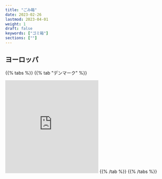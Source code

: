 ```yaml
---
title: "ごみ箱"
date: 2023-02-26
lastmod: 2023-04-01
weight: 1
draft: false
keywords: ["ゴミ箱"]
sections: [""]
---
```


## ヨーロッパ

{{% tabs  %}}
{{% tab "デンマーク" %}}
<div class="googlemap-if">
<iframe src="https://www.google.com/maps/embed?pb=!4v1678015641272!6m8!1m7!1sRjy7387PI5974GBYmEkcBQ!2m2!1d53.54831542769689!2d9.987267661472648!3f84.97919691870374!4f-25.871930668945765!5f2.745616290918771" width="295" height="295" style="border:0;" allowfullscreen="" loading="lazy" referrerpolicy="no-referrer-when-downgrade"></iframe>
{{% /tab %}}
{{% /tabs %}}